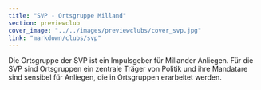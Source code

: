 ```yaml
---
title: "SVP - Ortsgruppe Milland"
section: previewclub
cover_image: "../../images/previewclubs/cover_svp.jpg"
link: "markdown/clubs/svp"
---
```

Die Ortsgruppe der SVP ist ein Impulsgeber für Millander Anliegen. Für die SVP sind Ortsgruppen ein zentrale Träger von Politik und ihre Mandatare sind sensibel für Anliegen, die in Ortsgruppen erarbeitet werden.